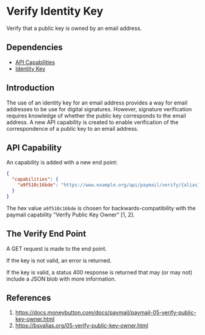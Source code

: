 # Verify Identity Key

Verify that a public key is owned by an email address.

## Dependencies

* [API Capabilities](./2001-api-capabilities.md)
* [Identity Key](./2003-identity-key.md)

## Introduction

The use of an identity key for an email address provides a way for email
addresses to be use for digital signatures. However, signature verification
requires knowledge of whether the public key corresponds to the email address. A
new API capability is created to enable verification of the correspondence of a
public key to an email address.

## API Capability

An capability is added with a new end point:

```json
{
  "capabilities": {
    "a9f510c16bde": "https://www.example.org/api/paymail/verify/{alias}@{domain.tld}/{pubkey}"
  }
}
```

The hex value ```a9f510c16bde``` is chosen for backwards-compatibility with the
paymail capability "Verify Public Key Owner" [1, 2].

## The Verify End Point

A GET request is made to the end point.

If the key is not valid, an error is returned.

If the key is valid, a status 400 response is returned that may (or may not)
include a JSON blob with more information.

## References

1. https://docs.moneybutton.com/docs/paymail/paymail-05-verify-public-key-owner.html
2. https://bsvalias.org/05-verify-public-key-owner.html